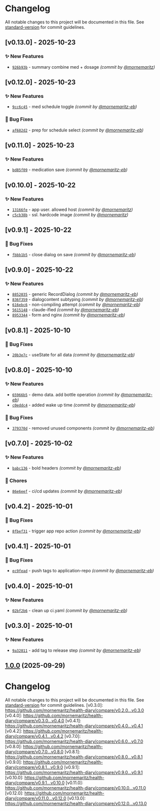 # Changelog

All notable changes to this project will be documented in this file. See [standard-version](https://github.com/conventional-changelog/standard-version) for commit guidelines.

## [v0.13.0] - 2025-10-23
### :sparkles: New Features
- [`926b93b`](https://github.com/mornemaritz/health-diary/commit/926b93b8516735f116c7755d894fda154e5258a3) - summary combine med + dosage *(commit by [@mornemaritz](https://github.com/mornemaritz))*


## [v0.12.0] - 2025-10-23
### :sparkles: New Features
- [`9cc6c45`](https://github.com/mornemaritz/health-diary/commit/9cc6c455a5c8135124f637639e0f62d6f442ef0a) - med schedule toggle *(commit by [@mornemaritz-eb](https://github.com/mornemaritz-eb))*

### :bug: Bug Fixes
- [`af682d2`](https://github.com/mornemaritz/health-diary/commit/af682d2f85cf70e5304f3a08a620cb4b43024f5d) - prep for schedule select *(commit by [@mornemaritz-eb](https://github.com/mornemaritz-eb))*


## [v0.11.0] - 2025-10-23
### :sparkles: New Features
- [`bd85f09`](https://github.com/mornemaritz/health-diary/commit/bd85f09dae50ab80c508d34ff06662e075d85d86) - medication save *(commit by [@mornemaritz-eb](https://github.com/mornemaritz-eb))*


## [v0.10.0] - 2025-10-22
### :sparkles: New Features
- [`13166fe`](https://github.com/mornemaritz/health-diary/commit/13166fef195aace796dc42e95f6a3eb3ae8a63b4) - app user. allowed host *(commit by [@mornemaritz](https://github.com/mornemaritz))*
- [`c5cb38b`](https://github.com/mornemaritz/health-diary/commit/c5cb38b283c16e30e3324e9b411ab7d4ff341b00) - ssl. hardcode image *(commit by [@mornemaritz](https://github.com/mornemaritz))*


## [v0.9.1] - 2025-10-22
### :bug: Bug Fixes
- [`fbbb1b5`](https://github.com/mornemaritz/health-diary/commit/fbbb1b505b00a6f66a4352e2bd64ca1d4494115b) - close dialog on save *(commit by [@mornemaritz-eb](https://github.com/mornemaritz-eb))*


## [v0.9.0] - 2025-10-22
### :sparkles: New Features
- [`8852035`](https://github.com/mornemaritz/health-diary/commit/885203518e3cfefc4651547a678aef7596d2abec) - generic RecordDialog *(commit by [@mornemaritz-eb](https://github.com/mornemaritz-eb))*
- [`836f359`](https://github.com/mornemaritz/health-diary/commit/836f359d02699afb855fd96464984e03e057681a) - dialogcontent subtyping *(commit by [@mornemaritz-eb](https://github.com/mornemaritz-eb))*
- [`616ebc6`](https://github.com/mornemaritz/health-diary/commit/616ebc6e61d49b687b3129dc03eecc238ba9821a) - non-compiling attempt *(commit by [@mornemaritz-eb](https://github.com/mornemaritz-eb))*
- [`5615148`](https://github.com/mornemaritz/health-diary/commit/5615148c91b68b1e2e475ede44fcf3d677789808) - claude-ified *(commit by [@mornemaritz-eb](https://github.com/mornemaritz-eb))*
- [`8953344`](https://github.com/mornemaritz/health-diary/commit/895334441a5bc0eb2fda2760d8ad5317267dfd8e) - form and nginx *(commit by [@mornemaritz-eb](https://github.com/mornemaritz-eb))*


## [v0.8.1] - 2025-10-10
### :bug: Bug Fixes
- [`20b3e7c`](https://github.com/mornemaritz/health-diary/commit/20b3e7c4602b0864526ffdc0691bc08b045f58c1) - useState for all data *(commit by [@mornemaritz-eb](https://github.com/mornemaritz-eb))*


## [v0.8.0] - 2025-10-10
### :sparkles: New Features
- [`65966b5`](https://github.com/mornemaritz/health-diary/commit/65966b56cc59e43aef50da69cd401ca6cedf412f) - demo data. add bottle operation *(commit by [@mornemaritz-eb](https://github.com/mornemaritz-eb))*
- [`c0eddc4`](https://github.com/mornemaritz/health-diary/commit/c0eddc4a08faf8bfa47c1b462589e0e823d51593) - added wake up time *(commit by [@mornemaritz-eb](https://github.com/mornemaritz-eb))*

### :bug: Bug Fixes
- [`379370d`](https://github.com/mornemaritz/health-diary/commit/379370d31472453df91c04dba99b84a2d613151f) - removed unused components *(commit by [@mornemaritz-eb](https://github.com/mornemaritz-eb))*


## [v0.7.0] - 2025-10-02
### :sparkles: New Features
- [`babc136`](https://github.com/mornemaritz/health-diary/commit/babc136dd9904ae288d4d2e7ba2030fb4b9343c9) - bold headers *(commit by [@mornemaritz-eb](https://github.com/mornemaritz-eb))*

### :wrench: Chores
- [`86e6eef`](https://github.com/mornemaritz/health-diary/commit/86e6eefcac3da0c2f62f9bf3d51cf05c9bf531ed) - ci/cd updates *(commit by [@mornemaritz-eb](https://github.com/mornemaritz-eb))*


## [v0.4.2] - 2025-10-01
### :bug: Bug Fixes
- [`8fbef31`](https://github.com/mornemaritz/health-diary/commit/8fbef31839fd2c22e600645b5487fda33d7e4ca7) - trigger app repo action *(commit by [@mornemaritz-eb](https://github.com/mornemaritz-eb))*


## [v0.4.1] - 2025-10-01
### :bug: Bug Fixes
- [`ec9fead`](https://github.com/mornemaritz/health-diary/commit/ec9feadb211019c3df021a13fb01287b85a6def5) - push tags to application-repo *(commit by [@mornemaritz-eb](https://github.com/mornemaritz-eb))*


## [v0.4.0] - 2025-10-01
### :sparkles: New Features
- [`02bf2b6`](https://github.com/mornemaritz/health-diary/commit/02bf2b63ab000161844a91d818179169c53d9df2) - clean up ci.yaml *(commit by [@mornemaritz-eb](https://github.com/mornemaritz-eb))*


## [v0.3.0] - 2025-10-01
### :sparkles: New Features
- [`9a32811`](https://github.com/mornemaritz/health-diary/commit/9a328118b41c508e5021367036df1f935174e814) - add tag to release step *(commit by [@mornemaritz-eb](https://github.com/mornemaritz-eb))*


## [1.0.0](https://github.com/mornemaritz/health-diary/compare/v0.0.10...v1.0.0) (2025-09-29)

# Changelog

All notable changes to this project will be documented in this file. See [standard-version](https://github.com/conventional-changelog/standard-version) for commit guidelines.
[v0.3.0]: https://github.com/mornemaritz/health-diary/compare/v0.2.0...v0.3.0
[v0.4.0]: https://github.com/mornemaritz/health-diary/compare/v0.3.0...v0.4.0
[v0.4.1]: https://github.com/mornemaritz/health-diary/compare/v0.4.0...v0.4.1
[v0.4.2]: https://github.com/mornemaritz/health-diary/compare/v0.4.1...v0.4.2
[v0.7.0]: https://github.com/mornemaritz/health-diary/compare/v0.6.0...v0.7.0
[v0.8.0]: https://github.com/mornemaritz/health-diary/compare/v0.7.0...v0.8.0
[v0.8.1]: https://github.com/mornemaritz/health-diary/compare/v0.8.0...v0.8.1
[v0.9.0]: https://github.com/mornemaritz/health-diary/compare/v0.8.1...v0.9.0
[v0.9.1]: https://github.com/mornemaritz/health-diary/compare/v0.9.0...v0.9.1
[v0.10.0]: https://github.com/mornemaritz/health-diary/compare/v0.9.1...v0.10.0
[v0.11.0]: https://github.com/mornemaritz/health-diary/compare/v0.10.0...v0.11.0
[v0.12.0]: https://github.com/mornemaritz/health-diary/compare/v0.11.0...v0.12.0
[v0.13.0]: https://github.com/mornemaritz/health-diary/compare/v0.12.0...v0.13.0
